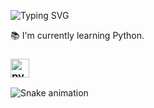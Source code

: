 <p align="left"> </p>

![Typing SVG](https://readme-typing-svg.demolab.com?font=Fira+Code&pause=1000&color=FFFFFF&width=435&lines=Hi+👋+I'm+xSXGx.+Welcome!)


📚 I'm currently learning Python.
### <img src="https://cdn.jsdelivr.net/gh/devicons/devicon/icons/python/python-original.svg" height="30" alt="python logo"  />

![Snake animation](https://github.com/xSXGx/xSXGx/blob/master/snake.svg)
